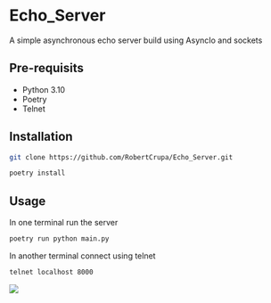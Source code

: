 # Echo_Server
A simple asynchronous echo server build using AsyncIo and sockets

## Pre-requisits
- Python 3.10
- Poetry
- Telnet

## Installation

```bash
git clone https://github.com/RobertCrupa/Echo_Server.git
```

```bash
poetry install
```

## Usage

In one terminal run the server
```bash
poetry run python main.py
```

In another terminal connect using telnet
```bash
telnet localhost 8000
```

![](https://github.com/RobertCrupa/Echo_Server/usage.gif)
